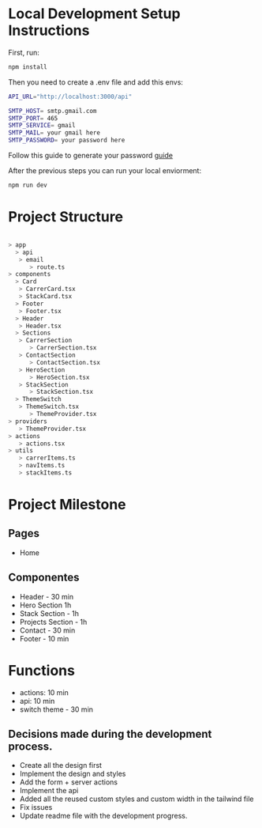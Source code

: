 
# Local Development Setup Instructions

First, run:

```bash
npm install
```
Then you need to create a .env file and add this envs:
```bash
API_URL="http://localhost:3000/api"

SMTP_HOST= smtp.gmail.com
SMTP_PORT= 465
SMTP_SERVICE= gmail
SMTP_MAIL= your gmail here
SMTP_PASSWORD= your password here
```
Follow this guide to generate your password [guide](https://support.google.com/accounts/answer/185833?hl=pt-BR)

After the previous steps you can run your local enviorment:
```bash
npm run dev
```


# Project Structure

```bash

> app
  > api
   > email
      > route.ts
> components
  > Card
   > CarrerCard.tsx
   > StackCard.tsx
  > Footer
   > Footer.tsx
  > Header
   > Header.tsx
  > Sections
   > CarrerSection
      > CarrerSection.tsx
   > ContactSection
      > ContactSection.tsx
   > HeroSection
      > HeroSection.tsx
   > StackSection
      > StackSection.tsx
  > ThemeSwitch
   > ThemeSwitch.tsx
      > ThemeProvider.tsx
> providers
   > ThemeProvider.tsx
> actions
   > actions.tsx
> utils
   > carrerItems.ts
   > navItems.ts
   > stackItems.ts
```


# Project Milestone

## Pages

- Home

## Componentes

- Header - 30 min
- Hero Section 1h
- Stack Section - 1h
- Projects Section - 1h
- Contact - 30 min
- Footer - 10 min


# Functions
 - actions: 10 min
 - api: 10 min
 - switch theme - 30 min  


## Decisions made during the development process.

- Create all the design first
- Implement the design and styles
- Add the form + server actions
- Implement the api
- Added all the reused custom styles and custom width in the tailwind file
- Fix issues
- Update readme file with the development progress.